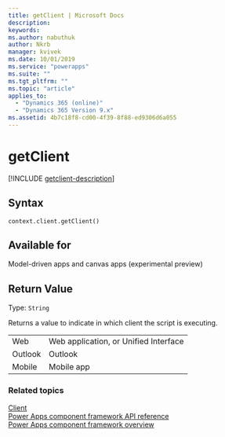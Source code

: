 ```yaml
---
title: getClient | Microsoft Docs
description: 
keywords:
ms.author: nabuthuk
author: Nkrb
manager: kvivek
ms.date: 10/01/2019
ms.service: "powerapps"
ms.suite: ""
ms.tgt_pltfrm: ""
ms.topic: "article"
applies_to: 
  - "Dynamics 365 (online)"
  - "Dynamics 365 Version 9.x"
ms.assetid: 4b7c18f8-cd00-4f39-8f88-ed9306d6a055
---
```

# getClient

[!INCLUDE [getclient-description](includes/getclient-description.md)]

## Syntax

`context.client.getClient()`

## Available for 

Model-driven apps and canvas apps (experimental preview) 



## Return Value

Type: `String`

Returns a value to indicate in which client the script is executing.

|||
|-----|-----|
|Web| Web application, or Unified Interface|
|Outlook| Outlook|
|Mobile| Mobile app|



### Related topics

[Client](../client.md)<br/>
[Power Apps component framework API reference](../../reference/index.md)<br/>
[Power Apps component framework overview](../../overview.md)